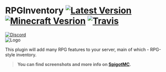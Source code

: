 # RPGInventory [![Latest Version](https://img.shields.io/badge/latest-2.3.2-blue.svg)](https://www.spigotmc.org/resources/12498/updates) [![Minecraft Vesrion](https://img.shields.io/badge/minecraft-1.14_--_1.16.x-blue.svg)](#) [![Travis](https://img.shields.io/travis/EndlessCodeGroup/RPGInventory.svg)](https://travis-ci.org/EndlessCodeGroup/RPGInventory)
[![Discord](https://img.shields.io/badge/discord-join_chat-7289da.svg)](https://discord.gg/RBDHyuu)  
![Logo](http://rpginventory.endlesscode.ru/_media/ru/logo-big.png?w=780&h=290&tok=a123f9)

This plugin will add many RPG features to your server, main of which - RPG-style inventory.
> **You can find screenshots and more info on [SpigotMC](https://www.spigotmc.org/resources/11809/).**

